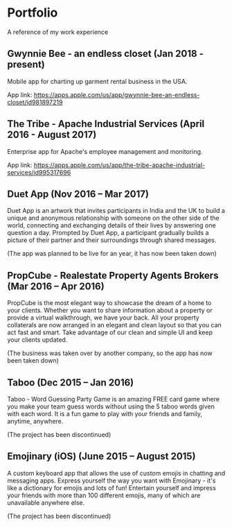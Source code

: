 # Portfolio
A reference of my work experience

## Gwynnie Bee - an endless closet (Jan 2018 - present)
Mobile app for charting up garment rental business in the USA.

App link: https://apps.apple.com/us/app/gwynnie-bee-an-endless-closet/id981897219


## The Tribe - Apache Industrial Services (April 2016 - August 2017)
Enterprise app for Apache's employee management and monitoring.

App link: https://apps.apple.com/us/app/the-tribe-apache-industrial-services/id995317696


## Duet App (Nov 2016 – Mar 2017) 
Duet App is an artwork that invites participants in India and the UK to build a unique and anonymous relationship with someone on the other side of the world, connecting and exchanging details of their lives by answering one question a day. Prompted by Duet App, a participant gradually builds a picture of their partner and their surroundings through shared messages. 

(The app was planned to be live for an year, it has now been taken down)


## PropCube - Realestate Property Agents Brokers (Mar 2016 – Apr 2016)
PropCube is the most elegant way to showcase the dream of a home to your clients. Whether you want to share information about a property or provide a virtual walkthrough, we have your back. All your property collaterals are now arranged in an elegant and clean layout so that you can act fast and smart. Take advantage of our clean and simple UI and keep your clients updated.

(The business was taken over by another company, so the app has now been taken down)


## Taboo (Dec 2015 – Jan 2016)
Taboo - Word Guessing Party Game is an amazing FREE card game where you make your team guess words without using the 5 taboo words given with each word. It is a fun game to play with your friends and family, anytime, anywhere.

(The project has been discontinued)


## Emojinary (iOS) (June 2015 – August 2015)
A custom keyboard app that allows the use of custom emojis in chatting and messaging apps. Express yourself the way you want with Emojinary - it's like a dictionary for emojis and lots of fun! Entertain yourself and impress your friends with more than 100 different emojis, many of which are unavailable anywhere else.

(The project has been discontinued)
